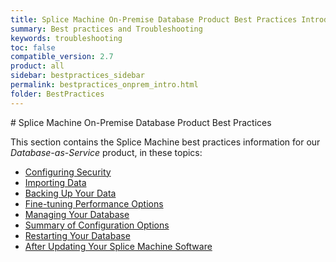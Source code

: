 ```yaml
---
title: Splice Machine On-Premise Database Product Best Practices Introduction
summary: Best practices and Troubleshooting
keywords: troubleshooting
toc: false
compatible_version: 2.7
product: all
sidebar: bestpractices_sidebar
permalink: bestpractices_onprem_intro.html
folder: BestPractices
---
```

<section>
<div class="TopicContent" data-swiftype-index="true" markdown="1">
# Splice Machine On-Premise Database Product Best Practices

This section contains the Splice Machine best practices information for our *Database-as-Service* product, in these topics:

* [Configuring Security](bestpractices_onprem_security.html)
* [Importing Data](bestpractices_onprem_importing.html)
* [Backing Up Your Data](bestpractices_onprem_backups.html)
* [Fine-tuning Performance Options](bestpractices_onprem_configperf.html)
* [Managing Your Database](bestpractices_onprem_maintenance.html)
* [Summary of Configuration Options](bestpractices_onprem_configoptions.html)
* [Restarting Your Database](bestpractices_onprem_restarts.html)
* [After Updating Your Splice Machine Software](bestpractices_onprem_updating.html)


</div>
</section>
